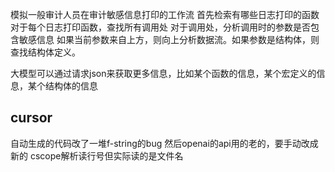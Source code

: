 模拟一般审计人员在审计敏感信息打印的工作流
首先检索有哪些日志打印的函数
对于每个日志打印函数，查找所有调用处
对于调用处，分析调用时的参数是否包含敏感信息
如果当前参数来自上方，则向上分析数据流。如果参数是结构体，则查找结构体定义。

大模型可以通过请求json来获取更多信息，比如某个函数的信息，某个宏定义的信息，某个结构体的信息

## cursor
自动生成的代码改了一堆f-string的bug
然后openai的api用的老的，要手动改成新的
cscope解析读行号但实际读的是文件名